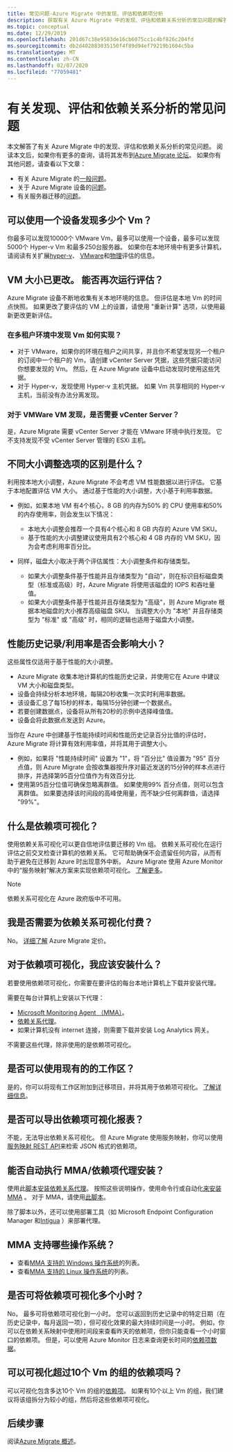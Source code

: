 ```yaml
---
title: 常见问题-Azure Migrate 中的发现、评估和依赖项分析
description: 获取有关 Azure Migrate 中的发现、评估和依赖关系分析的常见问题的解答。
ms.topic: conceptual
ms.date: 12/29/2019
ms.openlocfilehash: 201d67c38e9583de16cb6075cc1c4bf826c204fd
ms.sourcegitcommit: db2d402883035150f4f89d94ef79219b1604c5ba
ms.translationtype: MT
ms.contentlocale: zh-CN
ms.lasthandoff: 02/07/2020
ms.locfileid: "77059481"
---
```

# <a name="common-questions-about-discovery-assessment-and-dependency-analysis"></a>有关发现、评估和依赖关系分析的常见问题

本文解答了有关 Azure Migrate 中的发现、评估和依赖关系分析的常见问题。 阅读本文后，如果你有更多的查询，请将其发布到[Azure Migrate 论坛](https://aka.ms/AzureMigrateForum)。 如果你有其他问题，请查看以下文章：

- 有关 Azure Migrate 的[一般问题](resources-faq.md)。
- 关于 Azure Migrate 设备的[问题](common-questions-appliance.md)。
- 有关服务器迁移的[问题](common-questions-server-migration.md)。



## <a name="how-many-vms-can-i-discover-with-an-appliance"></a>可以使用一个设备发现多少个 Vm？

你最多可以发现10000个 VMware Vm，最多可以使用一个设备，最多可以发现5000个 Hyper-v Vm 和最多250台服务器。 如果你在本地环境中有更多计算机，请阅读有关扩展[hyper-v](scale-hyper-v-assessment.md)、 [VMware](scale-vmware-assessment.md)和[物理](scale-physical-assessment.md)评估的信息。



## <a name="vm-size-changed-can-i-run-an-assessment-again"></a>VM 大小已更改。 能否再次运行评估？

Azure Migrate 设备不断地收集有关本地环境的信息。 但评估是本地 Vm 的时间点快照。 如果更改了要评估的 VM 上的设置，请使用 "重新计算" 选项，以使用最新更改更新评估。

### <a name="how-do-i-discover-vms-in-a-multitenant-environment"></a>在多租户环境中发现 Vm 如何实现？

- 对于 VMware，如果你的环境在租户之间共享，并且你不希望发现另一个租户的订阅中一个租户的 Vm，请创建 vCenter Server 凭据，这些凭据只能访问你想要发现的 Vm。 然后，在 Azure Migrate 设备中启动发现时使用这些凭据。
- 对于 Hyper-v，发现使用 Hyper-v 主机凭据。 如果 Vm 共享相同的 Hyper-v 主机，当前没有办法分离发现。  


### <a name="do-i-need-vcenter-server-for-vmware-vm-discovery"></a>对于 VMWare VM 发现，是否需要 vCenter Server？

是，Azure Migrate 需要 vCenter Server 才能在 VMware 环境中执行发现。 它不支持发现不受 vCenter Server 管理的 ESXi 主机。


## <a name="whats-the-difference-sizing-options"></a>不同大小调整选项的区别是什么？

利用按本地大小调整，Azure Migrate 不会考虑 VM 性能数据以进行评估。 它基于本地配置评估 VM 大小。 通过基于性能的大小调整，大小基于利用率数据。

- 例如，如果本地 VM 有4个核心，8 GB 的内存为50% 的 CPU 使用率和50% 的内存使用率，则会发生以下情况：
    - 本地大小调整会推荐一个具有4个核心和 8 GB 内存的 Azure VM SKU。
    - 基于性能的大小调整建议使用具有2个核心和 4 GB 内存的 VM SKU，因为会考虑利用率百分比。

- 同样，磁盘大小取决于两个评估属性：大小调整条件和存储类型。
    - 如果大小调整条件基于性能并且存储类型为 "自动"，则在标识目标磁盘类型（标准或高级）时，Azure Migrate 将使用该磁盘的 IOPS 和吞吐量值。
    - 如果大小调整条件基于性能并且存储类型为 "高级"，则 Azure Migrate 根据本地磁盘的大小推荐高级磁盘 SKU。 当调整大小为 "本地" 并且存储类型为 "标准" 或 "高级" 时，相同的逻辑也适用于磁盘大小调整。

## <a name="does-performance-historyutilization-impact-sizing"></a>性能历史记录/利用率是否会影响大小？

这些属性仅适用于基于性能的大小调整。

- Azure Migrate 收集本地计算机的性能历史记录，并使用它在 Azure 中建议 VM 大小和磁盘类型。
- 设备会持续分析本地环境，每隔20秒收集一次实时利用率数据。
- 该设备汇总了每15秒的样本，每隔15分钟创建一个数据点。
- 若要创建数据点，设备将从所有20秒的示例中选择峰值值。
- 设备会将此数据点发送到 Azure。

当你在 Azure 中创建基于性能持续时间和性能历史记录百分比值的评估时，Azure Migrate 将计算有效利用率值，并将其用于调整大小。

- 例如，如果将 "性能持续时间" 设置为 "1"，将 "百分比" 值设置为 "95" 百分点值，则 Azure Migrate 会按收集器按升序对最近发送的15分钟的样本点进行排序，并选择第95百分位值作为有效百分比.
- 使用第95百分位值可确保忽略离群值。 如果使用99% 百分点值，则可以包含离群值。 如果要选择该时间段的高峰使用量，而不缺少任何离群值，请选择 "99%"。

## <a name="what-is-dependency-visualization"></a>什么是依赖项可视化？

使用依赖关系可视化可以更自信地评估要迁移的 Vm 组。 依赖关系可视化在运行评估之前交叉检查计算机的依赖关系。 它可帮助确保不会遗留任何内容，从而有助于避免在迁移到 Azure 时出现意外中断。 Azure Migrate 使用 Azure Monitor 中的“服务映射”解决方案来实现依赖项可视化。 [了解更多](concepts-dependency-visualization.md)。

> [!NOTE]
> 依赖关系可视化在 Azure 政府版中不可用。

## <a name="do-i-pay-for-dependency-visualization"></a>我是否需要为依赖关系可视化付费？
No。 [详细了解](https://azure.microsoft.com/pricing/details/azure-migrate/) Azure Migrate 定价。

## <a name="what-do-i-install-for-dependency-visualization"></a>对于依赖项可视化，我应该安装什么？

若要使用依赖项可视化，你需要在要评估的每台本地计算机上下载并安装代理。

需要在每台计算机上安装以下代理：
- [Microsoft Monitoring Agent （MMA）](https://docs.microsoft.com/azure/log-analytics/log-analytics-agent-windows)。
- [依赖关系代理](../azure-monitor/platform/agents-overview.md#dependency-agent)。
- 如果计算机没有 internet 连接，则需要下载并安装 Log Analytics 网关。

不需要这些代理，除非使用的是依赖项可视化。

## <a name="can-i-use-an-existing-workspace"></a>是否可以使用现有的的工作区？

是的，你可以将现有工作区附加到迁移项目，并将其用于依赖项可视化。 [了解详细信息](concepts-dependency-visualization.md#how-does-it-work)。

## <a name="can-i-export-the-dependency-visualization-report"></a>是否可以导出依赖项可视化报表？

不能，无法导出依赖关系可视化。 但 Azure Migrate 使用服务映射，你可以使用[服务映射 REST API](https://docs.microsoft.com/rest/api/servicemap/machines/listconnections)来检索 JSON 格式的依赖项。

## <a name="can-i-automate--mmadependency-agent-installation"></a>能否自动执行 MMA/依赖项代理安装？

使用此[脚本安装依赖关系代理](../azure-monitor/insights/vminsights-enable-hybrid-cloud.md#installation-script-examples)。 按照这些说明操作，使用命令行或自动化[来安装 MMA](https://docs.microsoft.com/azure/azure-monitor/platform/log-analytics-agent#install-and-configure-agent) 。 对于 MMA，请使用[此脚本](https://gallery.technet.microsoft.com/scriptcenter/Install-OMS-Agent-with-2c9c99ab)。

除了脚本以外，还可以使用部署工具（如 Microsoft Endpoint Configuration Manager 和[Intigua](https://www.intigua.com/getting-started-intigua-for-azure-migration) ）来部署代理。


## <a name="what-operating-systems-does-mma-support"></a>MMA 支持哪些操作系统？

- 查看[MMA 支持的 Windows 操作系统](https://docs.microsoft.com/azure/log-analytics/log-analytics-concept-hybrid#supported-windows-operating-systems)的列表。
- 查看[MMA 支持的 Linux 操作系统](https://docs.microsoft.com/azure/log-analytics/log-analytics-concept-hybrid#supported-linux-operating-systems)的列表。

## <a name="can-i-visualize-dependencies-for-more-than-an-hour"></a>是否可将依赖项可视化多个小时？
No。 最多可将依赖项可视化到一小时。 您可以返回到历史记录中的特定日期（在历史记录中，每月返回一项），但可视化效果的最大持续时间是一小时。 例如，你可以在依赖关系映射中使用时间段来查看昨天的依赖项，但你只能查看一个小时窗口的依赖项。 但是，可以使用 Azure Monitor 日志来查询更长时间的[依赖项数据](https://docs.microsoft.com/azure/migrate/how-to-create-group-machine-dependencies)。

## <a name="can-visualize-dependencies-for-groups-of-more-than-10-vms"></a>可以可视化超过10个 Vm 的组的依赖项吗？
可以可视化包含多达10个 Vm 的组的[依赖项](https://docs.microsoft.com/azure/migrate/how-to-create-group-dependencies)。 如果有10个以上 Vm 的组，我们建议将该组拆分为较小的组，然后将这些依赖项可视化。




## <a name="next-steps"></a>后续步骤
阅读[Azure Migrate 概述](migrate-services-overview.md)。
